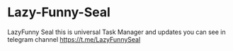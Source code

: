 # Lazy-Funny-Seal
LazyFunny Seal this is universal Task Manager and updates you can see in telegram channel https://t.me/LazyFunnySeal

